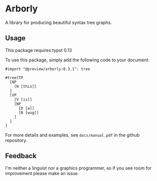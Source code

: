 # Arborly

A library for producing beautiful syntax tree graphs.

## Usage

This package requires typst 0.13

To use this package, simply add the following code to your document:

```typ
#import "@preview/arborly:0.3.1": tree

#tree[TP
  [NP
    [N [this]]
  ]
  [VP
    [V [is]]
    [NP
      [D [a]]
      [N [wug]]
    ]
  ]
]
```

For more details and examples, see `docs/manual.pdf` in the github repository.

## Feedback

I'm neither a linguist nor a graphics programmer, so if you see room for improvement please make an issue.
